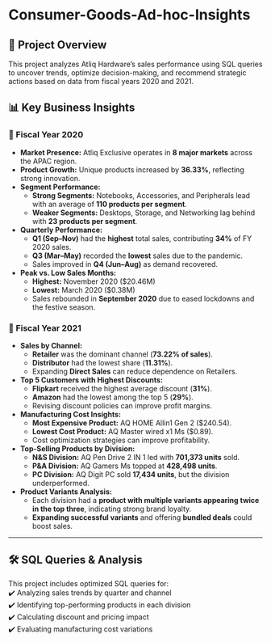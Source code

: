 # Consumer-Goods-Ad-hoc-Insights

## 📌 Project Overview  
This project analyzes Atliq Hardware’s sales performance using SQL queries to uncover trends, optimize decision-making, and recommend strategic actions based on data from fiscal years 2020 and 2021.

## 📊 Key Business Insights  

### **📅 Fiscal Year 2020**  
- **Market Presence:** Atliq Exclusive operates in **8 major markets** across the APAC region.  
- **Product Growth:** Unique products increased by **36.33%**, reflecting strong innovation.  
- **Segment Performance:**  
  - **Strong Segments:** Notebooks, Accessories, and Peripherals lead with an average of **110 products per segment**.  
  - **Weaker Segments:** Desktops, Storage, and Networking lag behind with **23 products per segment**.  
- **Quarterly Performance:**  
  - **Q1 (Sep–Nov)** had the **highest** total sales, contributing **34%** of FY 2020 sales.  
  - **Q3 (Mar–May)** recorded the **lowest** sales due to the pandemic.  
  - Sales improved in **Q4 (Jun–Aug)** as demand recovered.  
- **Peak vs. Low Sales Months:**  
  - **Highest:** November 2020 ($20.46M)  
  - **Lowest:** March 2020 ($0.38M)  
  - Sales rebounded in **September 2020** due to eased lockdowns and the festive season.  

### **📅 Fiscal Year 2021**  
- **Sales by Channel:**  
  - **Retailer** was the dominant channel (**73.22% of sales**).  
  - **Distributor** had the lowest share (**11.31%**).  
  - Expanding **Direct Sales** can reduce dependence on Retailers.  
- **Top 5 Customers with Highest Discounts:**  
  - **Flipkart** received the highest average discount (**31%**).  
  - **Amazon** had the lowest among the top 5 (**29%**).  
  - Revising discount policies can improve profit margins.  
- **Manufacturing Cost Insights:**  
  - **Most Expensive Product:** AQ HOME Allin1 Gen 2 ($240.54).  
  - **Lowest Cost Product:** AQ Master wired x1 Ms ($0.89).  
  - Cost optimization strategies can improve profitability.  
- **Top-Selling Products by Division:**  
  - **N&S Division:** AQ Pen Drive 2 IN 1 led with **701,373 units** sold.  
  - **P&A Division:** AQ Gamers Ms topped at **428,498 units**.  
  - **PC Division:** AQ Digit PC sold **17,434 units**, but the division underperformed.  
- **Product Variants Analysis:**  
  - Each division had a **product with multiple variants appearing twice in the top three**, indicating strong brand loyalty.  
  - **Expanding successful variants** and offering **bundled deals** could boost sales.  

---

## 🛠 SQL Queries & Analysis  
This project includes optimized SQL queries for:  
✔️ Analyzing sales trends by quarter and channel  
✔️ Identifying top-performing products in each division  
✔️ Calculating discount and pricing impact  
✔️ Evaluating manufacturing cost variations  
